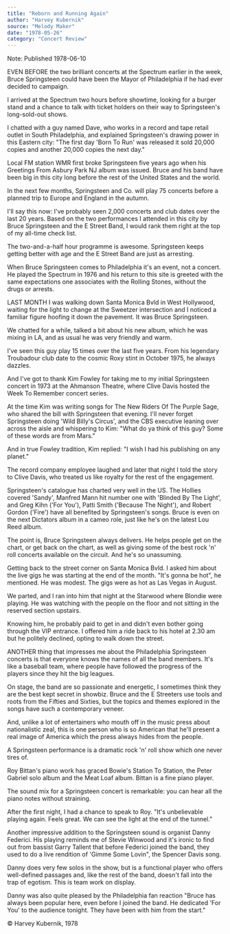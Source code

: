 ```yaml
---
title: "Reborn and Running Again"
author: "Harvey Kubernik"
source: "Melody Maker"
date: "1978-05-26"
category: "Concert Review"
---
```


Note: Published 1978-06-10

EVEN BEFORE the two brilliant concerts at the Spectrum earlier in the week, Bruce Springsteen could have been the Mayor of Philadelphia if he had ever decided to campaign.

I arrived at the Spectrum two hours before showtime, looking for a burger stand and a chance to talk with ticket holders on their way to Springsteen's long-sold-out shows.

I chatted with a guy named Dave, who works in a record and tape retail outlet in South Philadelphia, and explained Springsteen's drawing power in this Eastern city: "The first day 'Born To Run' was released it sold 20,000 copies and another 20,000 copies the next day."

Local FM station WMR first broke Springsteen five years ago when his Greetings From Asbury Park NJ album was issued. Bruce and his band have been big in this city long before the rest of the United States and the world.

In the next few months, Springsteen and Co. will play 75 concerts before a planned trip to Europe and England in the autumn.

I'll say this now: I've probably seen 2,000 concerts and club dates over the last 20 years. Based on the two performances I attended in this city by Bruce Springsteen and the E Street Band, I would rank them right at the top of my all-time check list.

The two-and-a-half hour programme is awesome. Springsteen keeps getting better with age and the E Street Band are just as arresting.

When Bruce Springsteen comes to Philadelphia it's an event, not a concert. He played the Spectrum in 1976 and his return to this site is greeted with the same expectations one associates with the Rolling Stones, without the drugs or arrests.

LAST MONTH I was walking down Santa Monica Bvld in West Hollywood, waiting for the light to change at the Sweetzer intersection and I noticed a familiar figure hoofing it down the pavement. It was Bruce Springsteen.

We chatted for a while, talked a bit about his new album, which he was mixing in LA, and as usual he was very friendly and warm.

I've seen this guy play 15 times over the last five years. From his legendary Troubadour club date to the cosmic Roxy stint in October 1975, he always dazzles.

And I've got to thank Kim Fowley for taking me to my initial Springsteen concert in 1973 at the Ahmanson Theatre, where Clive Davis hosted the Week To Remember concert series.

At the time Kim was writing songs for The New Riders Of The Purple Sage, who shared the bill with Springsteen that evening. I'll never forget Springsteen doing 'Wild Billy's Circus', and the CBS executive leaning over across the aisle and whispering to Kim: "What do ya think of this guy? Some of these words are from Mars."

And in true Fowley tradition, Kim replied: "I wish I had his publishing on any planet."

The record company employee laughed and later that night I told the story to Clive Davis, who treated us like royalty for the rest of the engagement.

Springsteen's catalogue has charted very well in the US. The Hollies covered 'Sandy', Manfred Mann hit number one with 'Blinded By The Light', and Greg Kihn ('For You'), Patti Smith ('Because The Night'), and Robert Gordon ('Fire') have all benefited by Springsteen's songs. Bruce is even on the next Dictators album in a cameo role, just like he's on the latest Lou Reed album.

The point is, Bruce Springsteen always delivers. He helps people get on the chart, or get back on the chart, as well as giving some of the best rock 'n' roll concerts available on the circuit. And he's so unassuming.

Getting back to the street corner on Santa Monica Bvld. I asked him about the live gigs he was starting at the end of the month. "It's gonna be hot", he mentioned. He was modest. The gigs were as hot as Las Vegas in August.

We parted, and I ran into him that night at the Starwood where Blondie were playing. He was watching with the people on the floor and not sitting in the reserved section upstairs.

Knowing him, he probably paid to get in and didn't even bother going through the VIP entrance. I offered him a ride back to his hotel at 2.30 am but he politely declined, opting to walk down the street.

ANOTHER thing that impresses me about the Philadelphia Springsteen concerts is that everyone knows the names of all the band members. It's like a baseball team, where people have followed the progress of the players since they hit the big leagues.

On stage, the band are so passionate and energetic, I sometimes think they are the best kept secret in showbiz. Bruce and the E Streeters use tools and roots from the Fifties and Sixties, but the topics and themes explored in the songs have such a contemporary veneer.

And, unlike a lot of entertainers who mouth off in the music press about nationalistic zeal, this is one person who is so American that he'll present a real image of America which the press always hides from the people.

A Springsteen performance is a dramatic rock 'n' roll show which one never tires of.

Roy Bittan's piano work has graced Bowie's Station To Station, the Peter Gabriel solo album and the Meat Loaf album. Bittan is a fine piano player.

The sound mix for a Springsteen concert is remarkable: you can hear all the piano notes without straining.

After the first night, I had a chance to speak to Roy. "It's unbelievable playing again. Feels great. We can see the light at the end of the tunnel."

Another impressive addition to the Springsteen sound is organist Danny Federici. His playing reminds me of Stevie Winwood and it's ironic to find out from bassist Garry Tallent that before Federici joined the band, they used to do a live rendition of 'Gimme Some Lovin", the Spencer Davis song.

Danny does very few solos in the show, but is a functional player who offers well-defined passages and, like the rest of the band, doesn't fall into the trap of egotism. This is team work on display.

Danny was also quite pleased by the Philadelphia fan reaction "Bruce has always been popular here, even before I joined the band. He dedicated 'For You' to the audience tonight. They have been with him from the start."

© Harvey Kubernik, 1978
